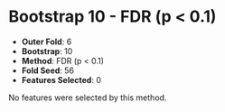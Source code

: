 # Bootstrap 10 - FDR (p < 0.1)

- **Outer Fold**: 6
- **Bootstrap**: 10
- **Method**: FDR (p < 0.1)
- **Fold Seed**: 56
- **Features Selected**: 0

No features were selected by this method.
